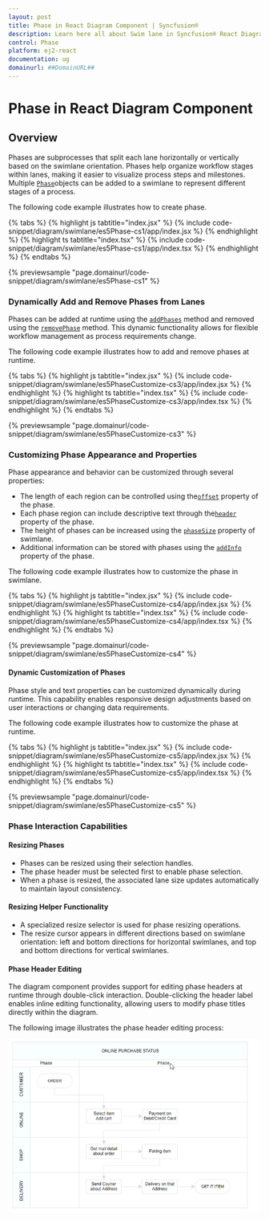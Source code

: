 ```yaml
---
layout: post
title: Phase in React Diagram Component | Syncfusion®
description: Learn here all about Swim lane in Syncfusion® React Diagram Component of Syncfusion Essential® JS 2 and more.
control: Phase 
platform: ej2-react
documentation: ug
domainurl: ##DomainURL##
---
```


# Phase in React Diagram Component

## Overview

Phases are subprocesses that split each lane horizontally or vertically based on the swimlane orientation. Phases help organize workflow stages within lanes, making it easier to visualize process steps and milestones. Multiple [`Phase`](https://ej2.syncfusion.com/react/documentation/api/diagram/phaseModel)objects can be added to a swimlane to represent different stages of a process.

The following code example illustrates how to create phase.

{% tabs %}
{% highlight js tabtitle="index.jsx" %}
{% include code-snippet/diagram/swimlane/es5Phase-cs1/app/index.jsx %}
{% endhighlight %}
{% highlight ts tabtitle="index.tsx" %}
{% include code-snippet/diagram/swimlane/es5Phase-cs1/app/index.tsx %}
{% endhighlight %}
{% endtabs %}

 {% previewsample "page.domainurl/code-snippet/diagram/swimlane/es5Phase-cs1" %}

### Dynamically Add and Remove Phases from Lanes

Phases can be added at runtime using the [`addPhases`](https://ej2.syncfusion.com/react/documentation/api/diagram/#addphases) method and removed using the [`removePhase`](https://ej2.syncfusion.com/react/documentation/api/diagram/#removephase) method. This dynamic functionality allows for flexible workflow management as process requirements change.

The following code example illustrates how to add and remove phases at runtime.

  {% tabs %}
{% highlight js tabtitle="index.jsx" %}
{% include code-snippet/diagram/swimlane/es5PhaseCustomize-cs3/app/index.jsx %}
{% endhighlight %}
{% highlight ts tabtitle="index.tsx" %}
{% include code-snippet/diagram/swimlane/es5PhaseCustomize-cs3/app/index.tsx %}
{% endhighlight %}
{% endtabs %}

 {% previewsample "page.domainurl/code-snippet/diagram/swimlane/es5PhaseCustomize-cs3" %}

### Customizing Phase Appearance and Properties

Phase appearance and behavior can be customized through several properties:

* The length of each region can be controlled using the[`offset`](https://ej2.syncfusion.com/react/documentation/api/diagram/phaseModel#offset) property of the phase.
* Each phase region can include descriptive text through the[`header`](https://ej2.syncfusion.com/react/documentation/api/diagram/headerModel) property of the phase.
* The height of phases can be increased using the [`phaseSize`](https://ej2.syncfusion.com/react/documentation/api/diagram/swimLaneModel#phaseSize) property of swimlane.
* Additional information can be stored with phases using the [`addInfo`](https://ej2.syncfusion.com/react/documentation/api/diagram/phaseModel#addInfo) property of the phase.

The following code example illustrates how to customize the phase in swimlane.

{% tabs %}
{% highlight js tabtitle="index.jsx" %}
{% include code-snippet/diagram/swimlane/es5PhaseCustomize-cs4/app/index.jsx %}
{% endhighlight %}
{% highlight ts tabtitle="index.tsx" %}
{% include code-snippet/diagram/swimlane/es5PhaseCustomize-cs4/app/index.tsx %}
{% endhighlight %}
{% endtabs %}

 {% previewsample "page.domainurl/code-snippet/diagram/swimlane/es5PhaseCustomize-cs4" %}

#### Dynamic Customization of Phases

Phase style and text properties can be customized dynamically during runtime. This capability enables responsive design adjustments based on user interactions or changing data requirements.

The following code example illustrates how to customize the phase at runtime.

{% tabs %}
{% highlight js tabtitle="index.jsx" %}
{% include code-snippet/diagram/swimlane/es5PhaseCustomize-cs5/app/index.jsx %}
{% endhighlight %}
{% highlight ts tabtitle="index.tsx" %}
{% include code-snippet/diagram/swimlane/es5PhaseCustomize-cs5/app/index.tsx %}
{% endhighlight %}
{% endtabs %}

 {% previewsample "page.domainurl/code-snippet/diagram/swimlane/es5PhaseCustomize-cs5" %}

### Phase Interaction Capabilities

#### Resizing Phases

* Phases can be resized using their selection handles.
* The phase header must be selected first to enable phase selection.
* When a phase is resized, the associated lane size updates automatically to maintain layout consistency.

#### Resizing Helper Functionality

* A specialized resize selector is used for phase resizing operations.
* The resize cursor appears in different directions based on swimlane orientation: left and bottom directions for horizontal swimlanes, and top and bottom directions for vertical swimlanes.

#### Phase Header Editing

The diagram component provides support for editing phase headers at runtime through double-click interaction. Double-clicking the header label enables inline editing functionality, allowing users to modify phase titles directly within the diagram.

The following image illustrates the phase header editing process:

![Phase Header Editing](images/phase-header-edit.gif)